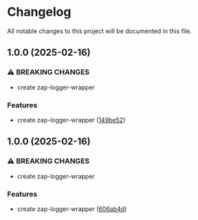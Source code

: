 # Changelog

All notable changes to this project will be documented in this file.

## 1.0.0 (2025-02-16)


### ⚠ BREAKING CHANGES

* create zap-logger-wrapper

### Features

* create zap-logger-wrapper ([149be52](https://github.com/janduursma/zap-logger-wrapper/commit/149be5251341ebd124b89aaec7c8edd38287c373))

## 1.0.0 (2025-02-16)


### ⚠ BREAKING CHANGES

* create zap-logger-wrapper

### Features

* create zap-logger-wrapper ([606ab4d](https://github.com/janduursma/zap-logger-wrapper/commit/606ab4d49b5c25a139000f04fec5c2811756ed86))
